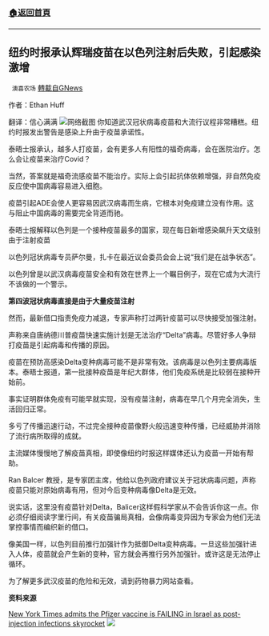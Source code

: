 ###  [:house:返回首頁](https://github.com/ourhimalayas/txt)
---


## 纽约时报承认辉瑞疫苗在以色列注射后失败，引起感染激增
` 澳喜农场` [轉載自GNews](https://gnews.org/zh-hans/1572590/)

作者：Ethan Huff

翻译：信心满满
![](https://assets.gnews.org/wp-content/uploads/2021/10/Picture1.jpg)网络截图
你知道武汉冠状病毒疫苗和大流行议程非常糟糕。纽约时报发出警告是感染上升由于疫苗承诺性。

泰晤士报承认，越多人打疫苗，会有更多人有阳性的福奇病毒，会在医院治疗。怎么会让疫苗来治疗Covid？

当然，答案就是福奇流感疫苗不能治疗。实际上会引起抗体依赖增强，非自然免疫反应使中国病毒容易进入细胞。

疫苗引起ADE会使人更容易因武汉病毒而生病，它根本对免疫建立没有作用。这与阻止中国病毒的需要完全背道而驰。

泰晤士报解释以色列是一个接种疫苗最多的国家，现在每日新增感染飙升天文级别由于注射疫苗

以色列冠状病毒专员萨尔曼，扎卡在最近议会委员会会上说“我们是在战争状态”。

以色列曾是以武汉病毒疫苗安全和有效在世界上一个瞩目例子，现在它成为大流行不该做的一个警示。

**第四波冠状病毒直接是由于大量疫苗注射**

然而，最新借口指责免疫力减退，专家声称打过两针疫苗可以尽快接受加强注射。

声称来自唐纳德川普疫苗快速实施计划是无法治疗“Delta”病毒。尽管好多人争辩打疫苗是引起病毒和传播的原因。

疫苗在预防高感染Delta变种病毒可能不是非常有效。该病毒是以色列主要病毒版本。泰晤士报道，第一批接种疫苗是年纪大群体，他们免疫系统是比较弱在接种开始前。

事实证明群体免疫有可能早就实现，没有疫苗注射，病毒在早几个月完全消失，生活回归正常。

多亏了传播迅速行动，不过完全接种疫苗像野火般迅速变种传播，已经威胁并消除了流行病所取得的成就。

主流媒体慢慢地了解疫苗真相，即使像纽约时报这样媒体还认为疫苗一开始有帮助。

Ran Balcer 教授，是专家团主席，他给以色列政府建议关于冠状病毒问题，声称疫苗只能对原始病毒有用，但对今后变种病毒像Delta是无效。

说实话，这里没有疫苗针对Delta，Balicer这样假科学家从不会告诉你这一点。你必须仔细阅读字里行间，有关疫苗骗局真相，会像病毒变异因为专家会为他们无法掌控事情而编织新的借口。

像美国一样，以色列目前推行加强针作为抵御Delta变种病毒。一旦这些加强针进入人体，疫苗就会产生新的变种，官方就会再推行另外加强针。或许这是无法停止循环。

为了解更多武汉疫苗的危险和无效，请到药物暴力网站查看。

**资料来源**

[New York Times admits the Pfizer vaccine is FAILING in Israel as post-injection infections skyrocket](https://dreddymd.com/2021/08/25/pfizer-vaccine-is-failing-in-israel-as-post-injection-infections-skyrocket/)
![](https://assets.gnews.org/wp-content/uploads/2021/10/澳喜图标2-1.jpg)
